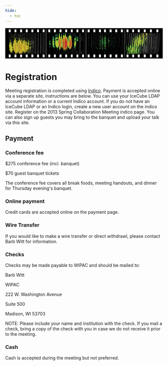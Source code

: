 ```yaml
---
hide:
  - toc
---
```


![2013 Spring Collaboration Meeting](collab2013-header.jpg)

# Registration


Meeting registration is completed using [Indico](https://events.icecube.wisc.edu/event/47/). Payment is accepted online via a separate site, instructions are below.
You can use your IceCube LDAP account information or a current Indico account. If you do not have an IceCube LDAP or an Indico login, create a new user account on the indico site.
Register on the 2013 Spring Collaboration Meeting indico page. You can also sign up guests you may bring to the banquet and upload your talk via this site.

## Payment

### Conference fee

$275 conference fee (incl. banquet)

$70 guest banquet tickets

The conference fee covers all break foods, meeting handouts, and dinner for Thursday evening's banquet.
 
### Online payment

Credit cards are accepted online on the payment page.
 
### Wire Transfer

If you would like to make a wire transfer or direct withdrawl, please contact Barb Witt for information.
 
### Checks

Checks may be made payable to WIPAC and should be mailed to:
 
Barb Witt

WIPAC

222 W. Washington Avenue

Suite 500

Madison, WI 53703

NOTE: Please include your name and institution with the check. If you mail a check, bring a copy of the check with you in case we do not receive it prior to the meeting.
 
### Cash

Cash is accepted during the meeting but not preferred.
